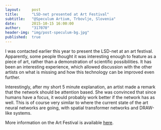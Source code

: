 ```yaml
---
layout:     post
title:      "LSD-net presented at Art Festival"
subtitle:   "@Speculum Artium, Trbovlje, Slovenia"
date:       2015-10-15 16:00:00
author:     "317070"
header-img: "img/post-speculum-bg.jpg"
published:  true
---
```


I was contacted earlier this year to present the LSD-net at an art festival. Apparently, some people thought it was interesting enough to feature as a piece of art, rather than a demonstration of scientific possibilities. It has been an interesting experience, which allowed discussion with the other artists on what is missing and how this technology can be improved even further.

Interestingly, after my short 5 minute explanation, an artist made a remark that the network should be attention based. She was convinced that since humans have a focus, it would probably work better if the network has as well. This is of course very similar to where the current state of the art neural networks are going, with spatial transformer networks and DRAW-like systems.

More information on the Art Festival is available [here](http://speculumartium.si/).
